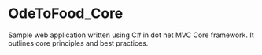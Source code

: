 # OdeToFood_Core

Sample web application written using C# in dot net MVC Core framework.  It outlines core principles and best practices.
